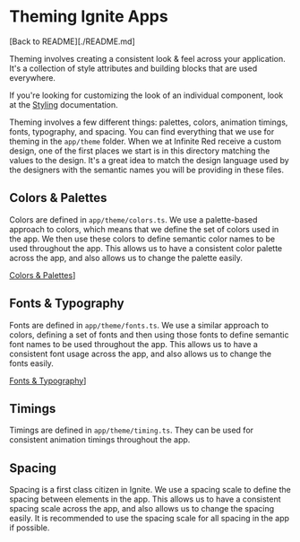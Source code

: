 # Theming Ignite Apps

[Back to README][./README.md]

Theming involves creating a consistent look & feel across your application. It's a collection of style attributes and building blocks that are used everywhere.

If you're looking for customizing the look of an individual component, look at the [Styling](./Styling.md) documentation.

Theming involves a few different things: palettes, colors, animation timings, fonts, typography, and spacing. You can find everything that we use for theming in the `app/theme` folder. When we at Infinite Red receive a custom design, one of the first places we start is in this directory matching the values to the design. It's a great idea to match the design language used by the designers with the semantic names you will be providing in these files.

## Colors & Palettes

Colors are defined in `app/theme/colors.ts`. We use a palette-based approach to colors, which means that we define the set of colors used in the app. We then use these colors to define semantic color names to be used throughout the app. This allows us to have a consistent color palette across the app, and also allows us to change the palette easily.

[Colors & Palettes](./Theming-Colors-And-Palettes.md)]

## Fonts & Typography

Fonts are defined in `app/theme/fonts.ts`. We use a similar approach to colors, defining a set of fonts and then using those fonts to define semantic font names to be used throughout the app. This allows us to have a consistent font usage across the app, and also allows us to change the fonts easily.

[Fonts & Typography](./Theming-Fonts-And-Typography.md)]

## Timings

Timings are defined in `app/theme/timing.ts`. They can be used for consistent animation timings throughout the app.

## Spacing

Spacing is a first class citizen in Ignite. We use a spacing scale to define the spacing between elements in the app. This allows us to have a consistent spacing scale across the app, and also allows us to change the spacing easily. It is recommended to use the spacing scale for all spacing in the app if possible.
